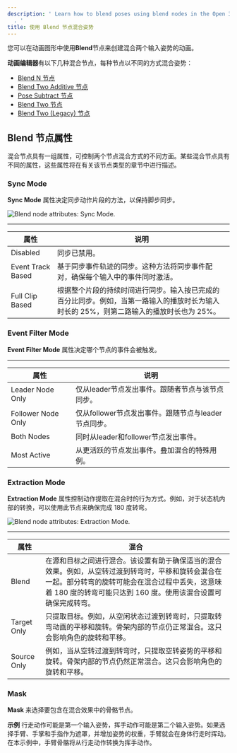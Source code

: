 ```yaml
---
description: ' Learn how to blend poses using blend nodes in the Open 3D Engine Animation Editor
  . '
title: 使用 Blend 节点混合姿势
---
```


您可以在动画图形中使用**Blend**节点来创建混合两个输入姿势的动画。

**动画编辑器**有以下几种混合节点，每种节点以不同的方式混合姿势：
+ [Blend N 节点](/docs/user-guide/visualization/animation/animation-editor/blending-blend-n/)
+ [Blend Two Additive 节点](/docs/user-guide/visualization/animation/animation-editor/blending-blendtwoadditive/)
+ [Pose Subtract 节点](/docs/user-guide/visualization/animation/animation-editor/blending-posesubtract/)
+ [Blend Two 节点](/docs/user-guide/visualization/animation/animation-editor/blending-blendtwo/)
+ [Blend Two (Legacy) 节点](/docs/user-guide/visualization/animation/animation-editor/blending-blendtwolegacy/)

## Blend 节点属性

混合节点具有一组属性，可控制两个节点混合方式的不同方面。某些混合节点具有不同的属性，这些属性将在有关该节点类型的章节中进行描述。

### Sync Mode 

**Sync Mode** 属性决定同步动作片段的方法，以保持脚步同步。

![Blend node attributes: Sync Mode.](/images/user-guide/actor-animation/animation-editor-blending-attributes-1.png)


****

| 属性 | 说明 |
| --- | --- |
| Disabled |  同步已禁用。  |
| Event Track Based |  基于同步事件轨迹的同步。这种方法将同步事件配对，确保每个输入中的事件同时激活。  |
| Full Clip Based |  根据整个片段的持续时间进行同步。输入按已完成的百分比同步。例如，当第一路输入的播放时长为输入时长的 25%，则第二路输入的播放时长也为 25%。 |

### Event Filter Mode 

**Event Filter Mode** 属性决定哪个节点的事件会被触发。


****

| 属性 | 说明 |
| --- | --- |
| Leader Node Only |  仅从leader节点发出事件。跟随者节点与该节点同步。 |
| Follower Node Only  |  仅从follower节点发出事件。跟随节点与leader节点同步。  |
| Both Nodes |  同时从leader和follower节点发出事件。  |
| Most Active |  从更活跃的节点发出事件。叠加混合的特殊用例。  |

### Extraction Mode 

**Extraction Mode** 属性控制动作提取在混合时的行为方式。例如，对于状态机内部的转换，可以使用此节点来确保完成 180 度转弯。

![Blend node attributes: Extraction Mode.](/images/user-guide/actor-animation/animation-editor-blending-attributes-3.png)


****

| 属性 | 混合 |
| --- | --- |
| Blend |  在源和目标之间进行混合。该设置有助于确保适当的混合效果。例如，从空转过渡到转弯时，平移和旋转会混合在一起。部分转弯的旋转可能会在混合过程中丢失，这意味着 180 度的转弯可能只达到 160 度。使用该混合设置可确保完成转弯。  |
| Target Only |  只提取目标。例如，从空闲状态过渡到转弯时，只提取转弯动画的平移和旋转。骨架内部的节点仍正常混合。这只会影响角色的旋转和平移。  |
| Source Only |  例如，当从空转过渡到转弯时，只提取空转姿势的平移和旋转。骨架内部的节点仍然正常混合。这只会影响角色的旋转和平移。  |

### Mask 

**Mask** 来选择要包含在混合效果中的骨骼节点。

**示例**
行走动作可能是第一个输入姿势，挥手动作可能是第二个输入姿势。如果选择手臂、手掌和手指作为遮罩，并增加姿势的权重，手臂就会在身体行走时挥动。在本示例中，手臂骨骼将从行走动作转换为挥手动作。
